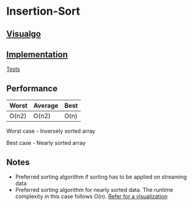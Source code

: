 # Insertion-Sort

## [Visualgo](https://visualgo.net/en/sorting)

## [Implementation](https://github.com/dsinecos/sorting-algorithms/blob/master/insertion-sort.js)
   [Tests](https://github.com/dsinecos/sorting-algorithms/blob/master/tests/test-insertion-sort.js)

## Performance

| Worst | Average | Best |
| ----- | ------- | ---- |
| O(n2) | O(n2)   | O(n) |

Worst case - Inversely sorted array

Best case - Nearly sorted array

## Notes

* Preferred sorting algorithm if sorting has to be applied on streaming data
* Preferred sorting algorithm for nearly sorted data. The runtime complexity in this case follows O(n). [Refer for a visualization](https://www.toptal.com/developers/sorting-algorithms)